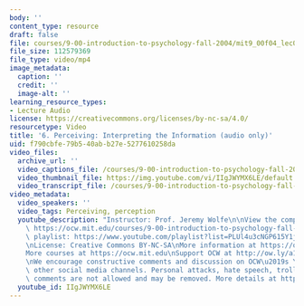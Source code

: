```yaml
---
body: ''
content_type: resource
draft: false
file: courses/9-00-introduction-to-psychology-fall-2004/mit9_00f04_lec06_360p_16_9.mp4
file_size: 112579369
file_type: video/mp4
image_metadata:
  caption: ''
  credit: ''
  image-alt: ''
learning_resource_types:
- Lecture Audio
license: https://creativecommons.org/licenses/by-nc-sa/4.0/
resourcetype: Video
title: '6. Perceiving: Interpreting the Information (audio only)'
uid: f790cbfe-79b5-40ab-b27e-5277610258da
video_files:
  archive_url: ''
  video_captions_file: /courses/9-00-introduction-to-psychology-fall-2004/mit9_00f04_lec06_captions.vtt
  video_thumbnail_file: https://img.youtube.com/vi/IIgJWYMX6LE/default.jpg
  video_transcript_file: /courses/9-00-introduction-to-psychology-fall-2004/1ypoD7M_RVgoDiTVoehrEGDmQC1YNWZgU_transcript.pdf
video_metadata:
  video_speakers: ''
  video_tags: Perceiving, perception
  youtube_description: "Instructor: Prof. Jeremy Wolfe\n\nView the complete course:\
    \ https://ocw.mit.edu/courses/9-00-introduction-to-psychology-fall-2004/\nYouTube\
    \ playlist: https://www.youtube.com/playlist?list=PLUl4u3cNGP615Y1j9Ok3szAH5DxhFjTHo\n\
    \nLicense: Creative Commons BY-NC-SA\nMore information at https://ocw.mit.edu/terms\n\
    More courses at https://ocw.mit.edu\nSupport OCW at http://ow.ly/a1If50zVRlQ\n\
    \nWe encourage constructive comments and discussion on OCW\u2019s YouTube and\
    \ other social media channels. Personal attacks, hate speech, trolling, and inappropriate\
    \ comments are not allowed and may be removed. More details at https://ocw.mit.edu/comments."
  youtube_id: IIgJWYMX6LE
---
```

